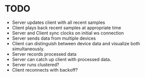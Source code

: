 TODO
======

* Server updates client with all recent samples
* Client plays back recent samples at appropriate time
* Server and Client sync clocks on initial ws connection
* Server sends data from multiple devices
* Client can distinguish between device data and visualize both simultaneously.
* Server records processed data
* Server can catch up client with processed data.
* Server runs clustered?
* Client reconnects with backoff?
